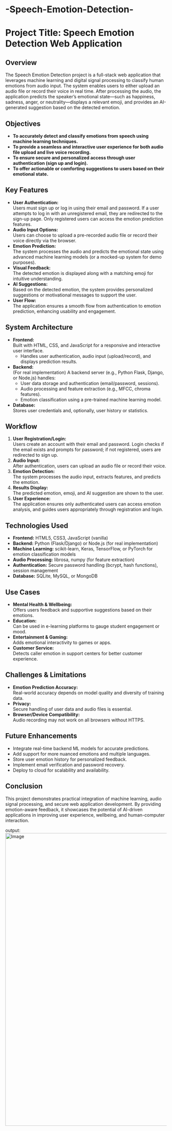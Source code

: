 # -Speech-Emotion-Detection-
# Project Title: Speech Emotion Detection Web Application

## Overview

The Speech Emotion Detection project is a full-stack web application that leverages machine learning and digital signal processing to classify human emotions from audio input. The system enables users to either upload an audio file or record their voice in real time. After processing the audio, the application predicts the speaker’s emotional state—such as happiness, sadness, anger, or neutrality—displays a relevant emoji, and provides an AI-generated suggestion based on the detected emotion.

## Objectives

- **To accurately detect and classify emotions from speech using machine learning techniques.**
- **To provide a seamless and interactive user experience for both audio file upload and live voice recording.**
- **To ensure secure and personalized access through user authentication (sign up and login).**
- **To offer actionable or comforting suggestions to users based on their emotional state.**

## Key Features

- **User Authentication:**  
  Users must sign up or log in using their email and password. If a user attempts to log in with an unregistered email, they are redirected to the sign-up page. Only registered users can access the emotion prediction features.
- **Audio Input Options:**  
  Users can choose to upload a pre-recorded audio file or record their voice directly via the browser.
- **Emotion Prediction:**  
  The system processes the audio and predicts the emotional state using advanced machine learning models (or a mocked-up system for demo purposes).
- **Visual Feedback:**  
  The detected emotion is displayed along with a matching emoji for intuitive understanding.
- **AI Suggestions:**  
  Based on the detected emotion, the system provides personalized suggestions or motivational messages to support the user.
- **User Flow:**  
  The application ensures a smooth flow from authentication to emotion prediction, enhancing usability and engagement.

## System Architecture

- **Frontend:**  
  Built with HTML, CSS, and JavaScript for a responsive and interactive user interface.  
  - Handles user authentication, audio input (upload/record), and displays prediction results.
- **Backend:**  
  (For real implementation) A backend server (e.g., Python Flask, Django, or Node.js) handles:
  - User data storage and authentication (email/password, sessions).
  - Audio processing and feature extraction (e.g., MFCC, chroma features).
  - Emotion classification using a pre-trained machine learning model.
- **Database:**  
  Stores user credentials and, optionally, user history or statistics.

## Workflow

1. **User Registration/Login:**  
   Users create an account with their email and password. Login checks if the email exists and prompts for password; if not registered, users are redirected to sign up.
2. **Audio Input:**  
   After authentication, users can upload an audio file or record their voice.
3. **Emotion Detection:**  
   The system processes the audio input, extracts features, and predicts the emotion.
4. **Results Display:**  
   The predicted emotion, emoji, and AI suggestion are shown to the user.
5. **User Experience:**  
   The application ensures only authenticated users can access emotion analysis, and guides users appropriately through registration and login.

## Technologies Used

- **Frontend:** HTML5, CSS3, JavaScript (vanilla)
- **Backend:** Python (Flask/Django) or Node.js (for real implementation)
- **Machine Learning:** scikit-learn, Keras, TensorFlow, or PyTorch for emotion classification models
- **Audio Processing:** librosa, numpy (for feature extraction)
- **Authentication:** Secure password handling (bcrypt, hash functions), session management
- **Database:** SQLite, MySQL, or MongoDB

## Use Cases

- **Mental Health & Wellbeing:**  
  Offers users feedback and supportive suggestions based on their emotions.
- **Education:**  
  Can be used in e-learning platforms to gauge student engagement or mood.
- **Entertainment & Gaming:**  
  Adds emotional interactivity to games or apps.
- **Customer Service:**  
  Detects caller emotion in support centers for better customer experience.

## Challenges & Limitations

- **Emotion Prediction Accuracy:**  
  Real-world accuracy depends on model quality and diversity of training data.
- **Privacy:**  
  Secure handling of user data and audio files is essential.
- **Browser/Device Compatibility:**  
  Audio recording may not work on all browsers without HTTPS.

## Future Enhancements

- Integrate real-time backend ML models for accurate predictions.
- Add support for more nuanced emotions and multiple languages.
- Store user emotion history for personalized feedback.
- Implement email verification and password recovery.
- Deploy to cloud for scalability and availability.

## Conclusion

This project demonstrates practical integration of machine learning, audio signal processing, and secure web application development. By providing emotion-aware feedback, it showcases the potential of AI-driven applications in improving user experience, wellbeing, and human-computer interaction.


output:
<img width="1919" height="915" alt="Image" src="https://github.com/user-attachments/assets/77088b84-8333-47ca-8fd7-d3d0b0df52d4" />
